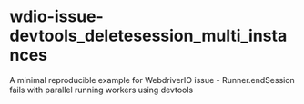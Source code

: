 # wdio-issue-devtools_deletesession_multi_instances
A minimal reproducible example for WebdriverIO issue - Runner.endSession fails with parallel running workers using devtools
